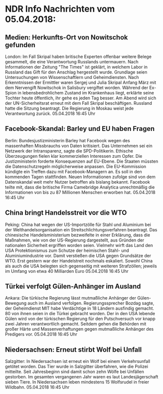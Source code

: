# NDR Info Nachrichten vom 05.04.2018:


## Medien: Herkunfts-Ort von Nowitschok gefunden
London: Im Fall Skripal haben britische Experten offenbar weitere Belege gesammelt, die eine Verantwortung Russlands untermauern. Nach Informationen der Zeitung "The Times" ist geklärt, in welchem Labor in Russland das Gift für den Anschlag hergestellt wurde. Grundlage seien Untersuchungen von Wissenschaftlern und Geheimdiensten. Nach Erkenntnissen der Ermittler waren Sergej und Julia Skripal Anfang März mit dem Nervengift Nowitschok in Salisbury vergiftet worden. Während der Ex-Spion in lebensbedrohlichem Zustand im Krankenhaus liegt, erklärte seine Tochter heute öffentlich, ihr gehe es jeden Tag besser. Am Abend wird sich der UN-Sicherheitsrat erneut mit dem Fall Skripal beschäftigen. Russland hatte die Sitzung beantragt. Die Regierung in Moskau weist jede Verantwortung zurück. 05.04.2018 16:45 Uhr 

## Facebook-Skandal: Barley und EU haben Fragen
Berlin:	Bundesjustizministerin Barley hat Facebook wegen des massenhaften Missbrauchs von Daten kritisiert. Das Unternehmen sei ein Netzwerk der Intransparenz, sagte die SPD-Politikerin. Ethische Überzeugungen fielen klar kommerziellen Interessen zum Opfer. Die Justizministerin forderte Konsequenzen auf EU-Ebene. Die Staaten müssten die Datenschutzregeln möglicherweise anpassen. Die EU-Kommission kündigte ein Treffen dazu mit Facebook-Managern an. Es soll in den kommenden Tagen stattfinden. Neuen Informationen zufolge sind von dem Datenskandal weit mehr Nutzer betroffen als bislang bekannt. Facebook teilte mit, dass die britische Firma Camebridge Analytica unrechtmäßig die Informationen von bis zu 87 Millionen Menschen erworben hat. 05.04.2018 16:45 Uhr 

## China bringt Handelsstreit vor die WTO
Peking:        China hat wegen der US-Importzölle für Stahl und Aluminium bei der Welthandelsorganisation ein Streitschlichtungsverfahren beantragt. Das chinesische Handelsministerium bezweifelte in einer Erklärung, dass die Maßnahmen, wie von der US-Regierung dargestellt, aus Gründen der nationalen Sicherheit ergriffen worden seien. Vielmehr wirft das Land den USA Protektionismus zum Schutze der heimischen Stahl- und Aluminiumindustrie vor. Damit verstießen die USA gegen Grundsätze der WTO. Erst gestern war der Handelstreit nochmals eskaliert. Sowohl China als auch die USA belegten sich gegenseitig mit weiteren Strafzöllen; jeweils im Umfang von etwa 40 Milliarden Euro 05.04.2018 16:45 Uhr 

## Türkei verfolgt Gülen-Anhänger im Ausland
Ankara: Die türkische Regierung lässt mutmaßliche Anhänger der Gülen-Bewegung auch im Ausland verfolgen. Regierungssprecher Bozdag sagte, der Geheimdienst MIT habe Verdächtige in 18 Ländern ausfindig gemacht. 80 von ihnen seien in die Türkei gebracht worden. Der in den USA lebende Gülen wird von der türkischen Regierung für den Putschversuch vor knapp zwei Jahren verantwortlich gemacht. Seitdem gehen die Behörden mit großer Härte und Massenverhaftungen gegen mutmaßliche Anhänger des Predigers vor. 05.04.2018 16:45 Uhr 

## Niedersachsen: Erneut stirbt Wolf bei Unfall
Salzgitter: In Niedersachsen ist erneut ein Wolf bei einem Verkehrsunfall getötet worden. Das Tier wurde in Salzgitter überfahren, wie die Polizei mitteilte. Seit Jahresbeginn sind damit schon zehn Wölfe bei Unfällen gestorben. Im gesamten vergangenen Jahr waren es laut Landesjägerschaft sieben Tiere. In Niedersachsen leben mindestens 15 Wolfsrudel in freier Wildbahn. 05.04.2018 16:45 Uhr 
